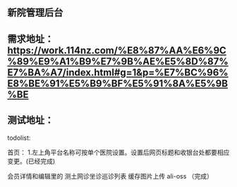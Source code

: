 ## 新院管理后台

## 需求地址：https://work.114nz.com/%E8%87%AA%E6%9C%89%E9%A1%B9%E7%9B%AE%E5%8D%87%E7%BA%A7/index.html#g=1&p=%E7%BC%96%E8%BE%91%E5%B9%BF%E5%91%8A%E5%9B%BE

## 测试地址：

todolist:

首页： 1.左上角平台名称可按单个医院设置。设置后网页标题和收银台处都要相应变更。(已经完成)

会员详情和编辑里的 测土网诊坐诊巡诊列表
缓存图片上传 ali-oss （完成）
